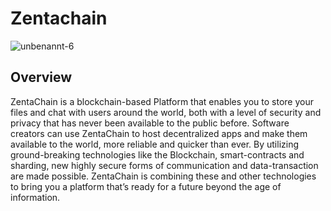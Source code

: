 # Zentachain


![unbenannt-6](https://user-images.githubusercontent.com/40530024/44295088-3b69ef00-a2a2-11e8-86ca-c5979f3d76f0.png)

## Overview

ZentaChain is a blockchain-based Platform that enables you to store your files and chat with users around the world, both with a level of security and privacy that has never been available to the public before. Software creators can use ZentaChain to host decentralized apps and make them available to the world, more reliable and quicker than ever. By utilizing ground-breaking technologies like the Blockchain, smart-contracts and sharding, new highly secure forms of communication and data-transaction are made possible. ZentaChain is combining these and other technologies to bring you a platform that’s ready for a future beyond the age of information.

